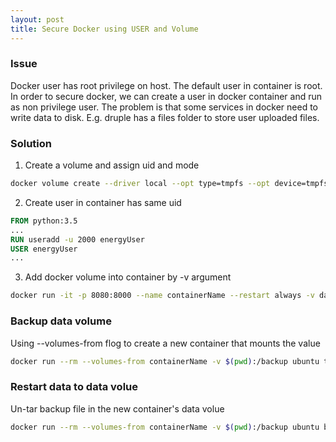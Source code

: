```yaml
---
layout: post
title: Secure Docker using USER and Volume
---
```


### Issue
Docker user has root privilege on host. The default user in container is root. In order to secure docker, we can create a user in docker container and run as non privilege user. The problem is that some services in docker need to write data to disk. E.g. druple has a files folder to store user uploaded files.

### Solution
1. Create a volume and assign uid and mode
```bash
docker volume create --driver local --opt type=tmpfs --opt device=tmpfs --opt o=uid=2000,gid=2000,size=2g,mode=0750 dataVolume
```
2. Create user in container has same uid
```Dockerfile
FROM python:3.5
...
RUN useradd -u 2000 energyUser
USER energyUser
...
```
3. Add docker volume into container by -v argument
```bash
docker run -it -p 8080:8000 --name containerName --restart always -v dataVolume:/writeableFolder -d  imageName
```

### Backup data volume
Using --volumes-from flog to create a new container that mounts the value
```bash
docker run --rm --volumes-from containerName -v $(pwd):/backup ubuntu tar cvf /backup/backup.tar /writeableFolder
```

### Restart data to data volue
Un-tar backup file in the new container's data volue
```bash
docker run --rm --volumes-from containerName -v $(pwd):/backup ubuntu bash -c "cd /writeableFolder && tar xvf /backup/backup.tar --strip 1"
```
